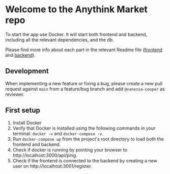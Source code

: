 # Welcome to the Anythink Market repo

To start the app use Docker. It will start both frontend and backend, including all the relevant dependencies, and the db.

Please find more info about each part in the relevant Readme file ([frontend](frontend/readme.md) and [backend](backend/README.md)).

## Development

When implementing a new feature or fixing a bug, please create a new pull request against `main` from a feature/bug branch and add `@vanessa-cooper` as reviewer.

## First setup

1. Install Docker
2. Verify that Docker is installed using the following commands in your terminal: `docker -v` and `docker-compose -v`.
3. Run `docker-compose up` from the project's root directory to load both the frontend and backend.
4. Check if docker is running by pointing your browser to http://localhost:3000/api/ping.
5. Check if the frontend is connected to the backend by creating a new user on http://localhost:3001/register.